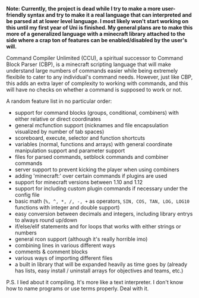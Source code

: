**Note: Currently, the project is dead while I try to make a more user-friendly syntax and try to make it a real language that can interpreted and be parsed at at lower level language. I most likely won't start working on this until my first year of Uni is finished. My general plans are to make this more of a generalized language with a minecraft library attached to the side where a crap ton of features can be enabled/disabled by the user's will.**

Command Compiler Unlimited (CCU), a spiritual successor to Command Block Parser (CBP), is a minecraft scripting language that will make understand large numbers of commands easier while being extremely flexibile to cater to any individual's command needs. However, just like CBP, this adds an extra layer of complexity to working with commands, and this will have no checks on whether a command is supposed to work or not.

A random feature list in no particular order:
* support for command blocks (groups, conditional, combiners) with either relative or direct coordinates
* general mcfunction support (nicknames and file encapsulation visualized by number of tab spaces)
* scoreboard, execute, selector and function shortcuts
* variables (normal, functions and arrays) with general coordinate manipulation support and parameter support
* files for parsed commands, setblock commands and combiner commands
* server support to prevent kicking the player when using combiners
* adding 'minecraft:' over certain commands if plugins are used
* support for minecraft versions between 1.10 and 1.12
* support for including custom plugin commands if necessary under the config file
* basic math (`%, ^, *, /, -, +` as operators, `SIN, COS, TAN, LOG, LOG10` functions with integer and double support)
* easy conversion between decimals and integers, including library entrys to always round up/down
* if/else/elif statements and for loops that works with either strings or numbers
* general rcon support (although it's really horrible imo)
* combining lines in various different ways
* comments & comment blocks
* various ways of importing different files
* a built in library that will be expanded heavily as time goes by (already has lists, easy install / uninstall arrays for objectives and teams, etc.)

P.S. I lied about it compiling. It's more like a text interpreter. I don't know how to name programs or use terms properly. Deal with it.
